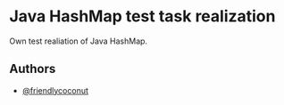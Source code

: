 
# Java HashMap test task realization

Own test realiation of Java HashMap.


## Authors

- [@friendlycoconut](https://www.github.com/friendlycoconut)


